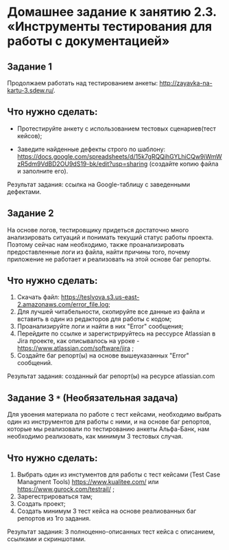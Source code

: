 # Домашнее задание к занятию 2.3. «Инструменты тестирования для работы с документацией»

## Задание 1
Продолжаем работать над тестированием анкеты: http://zayavka-na-kartu-3.sdew.ru/. 

## Что нужно сделать:
* Протестируйте анкету с использованием тестовых сценариев(тест кейсов);

* Заведите найденные дефекты строго по шаблону: https://docs.google.com/spreadsheets/d/15k7gRQQihGYLhiCQw9iWmWzR5dm9VdBD2OU9dS19-bk/edit?usp=sharing
(создайте копию файла и заполните его).

Результат задания: ссылка на Google-таблицу с заведенными дефектами. 


## Задание 2

На основе логов, тестировщику придеться достаточно много анализировать ситуаций и понимать текущий статус работы проекта. Поэтому сейчас нам необходимо, также проанализировать предоставленные логи из файла, найти причины того, почему приложение не работает и реализовать на этой основе баг репорты.

## Что нужно сделать:
1. Скачать файл: https://teslvova.s3.us-east-2.amazonaws.com/error_file.log;
2. Для лучшей читабельности, скопируйте все данные из файла и вставить в один из редакторов для работы с кодом;
3. Проанализируйте логи и найти в них "Error" сообщения;
4. Перейдите по ссылке и зарегистрируйтесь на рессурсе Atlassian в Jira проекте, как описывалось на уроке - https://www.atlassian.com/software/jira ;
5. Создайте баг репорт(ы) на основе вышеуказанных "Error" сообщений.

Результат задания: созданный баг репорт(ы) на ресурсе atlassian.com

## Задание 3 `*` (Необязательная задача)

Для увоения материала по работе с тест кейсами, необходимо выбрать один из инструментов для работы с ними, и на основе баг репортов, которые мы реализовали по тестированию анкеты Альфа-Банк, нам необходимо реализовать, как минимум 3 тестовых случая.
## Что нужно сделать:

1. Выбрать один из инстументов для работы с тест кейсами (Test Case Managment Tools) https://www.kualitee.com/ или https://www.gurock.com/testrail/ ;
2. Зарегестрироваться там;
3. Создать проект;
4. Создать минимум 3 тест кейса на основе реалиованных баг репортов из 1го задания.

Результат задания: 3 полноценно-описанных тест кейса с описанием, ссылками и скриншотами.
